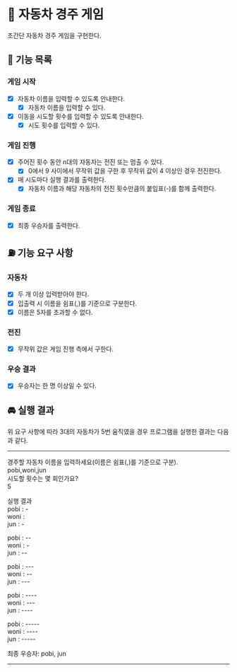 # 🚗 자동차 경주 게임
초간단 자동차 경주 게임을 구현한다.

## 🛞 기능 목록
### 게임 시작
- [X] 자동차 이름을 입력할 수 있도록 안내한다.
  - [X] 자동차 이름을 입력할 수 있다.
- [X] 이동을 시도할 횟수를 입력할 수 있도록 안내한다.
  - [X] 시도 횟수를 입력할 수 있다.
### 게임 진행
- [X] 주어진 횟수 동안 n대의 자동차는 전진 또는 멈출 수 있다.
  - [X] 0에서 9 사이에서 무작위 값을 구한 후 무작위 값이 4 이상인 경우 전진한다.
- [X] 매 시도마다 실행 결과를 출력한다.
  - [X] 자동차 이름과 해당 자동차의 전진 횟수만큼의 붙임표(-)를 함께 출력한다.
### 게임 종료
- [X] 최종 우승자를 출력한다.

## ⛽ 기능 요구 사항

### 자동차
- [X] 두 개 이상 입력받아야 한다.
- [X] 입출력 시 이름을 쉼표(,)를 기준으로 구분한다.
- [X] 이름은 5자를 초과할 수 없다.

### 전진
- [X] 무작위 값은 게임 진행 측에서 구한다.

### 우승 결과
- [X] 우승자는 한 명 이상일 수 있다.


## 🚘 실행 결과
위 요구 사항에 따라 3대의 자동차가 5번 움직였을 경우 프로그램을 실행한 결과는 다음과 같다.

---
경주할 자동차 이름을 입력하세요(이름은 쉼표(,)를 기준으로 구분).</br>
pobi,woni,jun</br>
시도할 횟수는 몇 회인가요?</br>
5</br>

실행 결과</br>
pobi : -</br>
woni :</br>
jun : -</br>

pobi : --</br>
woni : -</br>
jun : --</br>

pobi : ---</br>
woni : --</br>
jun : ---</br>

pobi : ----</br>
woni : ---</br>
jun : ----</br>

pobi : -----</br>
woni : ----</br>
jun : -----</br>

최종 우승자: pobi, jun

---